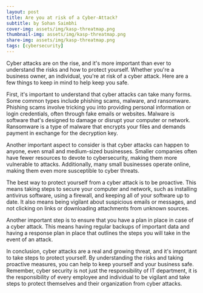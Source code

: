 ```yaml
---
layout: post
title: Are you at risk of a Cyber-Attack?
subtitle: by Sohan Saimbhi
cover-img: assets/img/kasp-threatmap.png
thumbnail-img: assets/img/kasp-threatmap.png
share-img: assets/img/kasp-threatmap.png
tags: [cybersecurity]
---
```


Cyber attacks are on the rise, and it's more important than ever to understand the risks and how to protect yourself. Whether you're a business owner, an individual, you're at risk of a cyber attack. Here are a few things to keep in mind to help keep you safe.

First, it's important to understand that cyber attacks can take many forms. Some common types include phishing scams, malware, and ransomware. Phishing scams involve tricking you into providing personal information or login credentials, often through fake emails or websites. Malware is software that's designed to damage or disrupt your computer or network. Ransomware is a type of malware that encrypts your files and demands payment in exchange for the decryption key.

Another important aspect to consider is that cyber attacks can happen to anyone, even small and medium-sized businesses. Smaller companies often have fewer resources to devote to cybersecurity, making them more vulnerable to attacks. Additionally, many small businesses operate online, making them even more susceptible to cyber threats.

The best way to protect yourself from a cyber attack is to be proactive. This means taking steps to secure your computer and network, such as installing antivirus software, using a firewall, and keeping all of your software up to date. It also means being vigilant about suspicious emails or messages, and not clicking on links or downloading attachments from unknown sources.

Another important step is to ensure that you have a plan in place in case of a cyber attack. This means having regular backups of important data and having a response plan in place that outlines the steps you will take in the event of an attack.

In conclusion, cyber attacks are a real and growing threat, and it's important to take steps to protect yourself. By understanding the risks and taking proactive measures, you can help to keep yourself and your business safe. Remember, cyber security is not just the responsibility of IT department, it is the responsibility of every employee and individual to be vigilant and take steps to protect themselves and their organization from cyber attacks.
